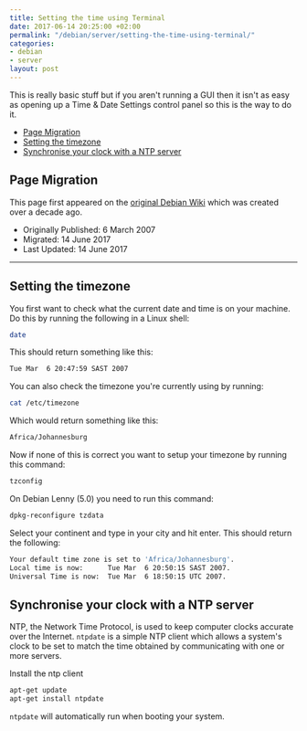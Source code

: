 ```yaml
---
title: Setting the time using Terminal
date: 2017-06-14 20:25:00 +02:00
permalink: "/debian/server/setting-the-time-using-terminal/"
categories:
- debian
- server
layout: post
---
```


This is really basic stuff but if you aren't running a GUI then it isn't as easy as opening up a Time & Date Settings control panel so this is the way to do it.

<!-- MarkdownTOC -->

- [Page Migration](#page-migration)
- [Setting the timezone](#setting-the-timezone)
- [Synchronise your clock with a NTP server](#synchronise-your-clock-with-a-ntp-server)

<!-- /MarkdownTOC -->

## Page Migration
This page first appeared on the [original Debian Wiki][history] which was created over a decade ago.

 - Originally Published: 6 March 2007
 - Migrated: 14 June 2017
 - Last Updated: 14 June 2017

---

## Setting the timezone
You first want to check what the current date and time is on your machine. Do this by running the following in a Linux shell:
```bash
date
```
This should return something like this:
```bash
Tue Mar  6 20:47:59 SAST 2007
```
You can also check the timezone you're currently using by running:
```bash
cat /etc/timezone
```
Which would return something like this:
```bash
Africa/Johannesburg
```
Now if none of this is correct you want to setup your timezone by running this command:
```bash
tzconfig
```
On Debian Lenny (5.0) you need to run this command:
```bash
dpkg-reconfigure tzdata
```
Select your continent and type in your city and hit enter. This should return the following:
```bash
Your default time zone is set to 'Africa/Johannesburg'.
Local time is now:      Tue Mar  6 20:50:15 SAST 2007.
Universal Time is now:  Tue Mar  6 18:50:15 UTC 2007.
```
## Synchronise your clock with a NTP server
NTP, the Network Time Protocol, is used to keep computer clocks accurate over the Internet. `ntpdate` is a simple NTP client which allows a system's clock to be set to match the time obtained by communicating with one or more servers.

Install the ntp client
```bash
apt-get update
apt-get install ntpdate
```
`ntpdate` will automatically run when booting your system.

[history]: /howto-history/

